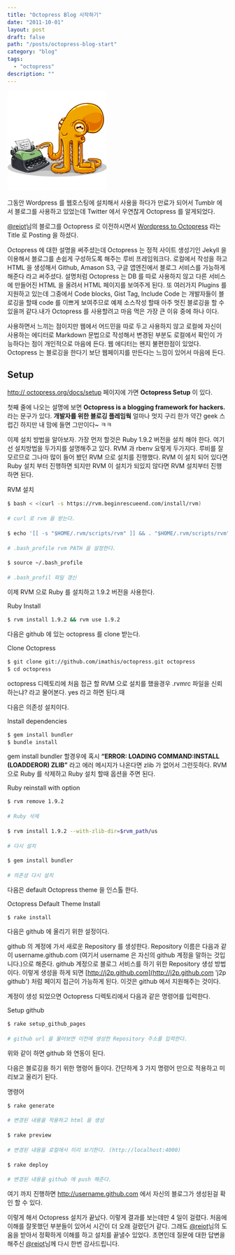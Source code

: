 ```yaml
---
title: "Octopress Blog 시작하기"
date: "2011-10-01"
layout: post
draft: false
path: "/posts/octopress-blog-start"
category: "blog"
tags: 
  - "octopress"
description: ""  
---
```


![octopress](./img1.png)

그동안 Wordpress 를 웹호스팅에 설치해서 사용을 하다가 만료가 되어서
Tumblr 에서 블로그를 사용하고 있었는데 Twitter 에서 우연찮게 Octopress 를 알게되었다.

[@reiot](http://twitter.com/#!/reiot '@reiot')님의 블로그를 Octopress 로 이전하시면서 [Wordpress to Octopress](http://reiot.com/2011/09/21/wordpress-to-octopress/ 'WOrdpress to Octopress') 라는 Title 로 Posting 을 하셨다.

Octopress 에 대한 설명을 써주셨는데 Octopress 는 정적 사이트 생성기인 Jekyll 을 이용해서 블로그를 손쉽게 구성하도록 해주는 루비 프레임워크다. 로컬에서 작성을 하고 HTML 을 생성해서 Github, Amason S3, 구글 앱엔진에서 블로그 서비스를 가능하게 해준다 라고 써주셨다. 설명처럼 Octopress 는 DB 를 따로 사용하지 않고 다른 서비스에 만들어진 HTML 을 올려서 HTML 페이지를 보여주게 된다.
또 여러가지 Plugins 를 지원하고 있는데 그중에서 Code blocks, Gist Tag, Include Code 는 개발자들이 블로깅을 할때 code 를 이쁘게 보여주므로 예제 소스작성 할때 아주 멋진 블로깅을 할 수 있을꺼 같다.내가 Octopress 를 사용할려고 마음 먹은 가장 큰 이유 중에 하나 이다.

사용하면서 느끼는 점이지만 웹에서 어드민을 따로 두고 사용하지 않고 로컬에 자신이 사용하는 에디터로 Markdown 문법으로 작성해서 변경된 부분도 로컬에서 확인이 가능하다는 점이 개인적으로 마음에 든다. 웹 에디터는 왠지 불편한점이 있었다. Octopress 는 블로깅을 한다기 보단 웹페이지를 만든다는 느낌이 있어서 마음에 든다.

## Setup

[http:// octopress.org/docs/setup](http://octopress.org/docs/setup 'Octopress Setup') 페이지에 가면 **Octopress Setup** 이 있다.

첫째 줄에 나오는 설명에 보면 **Octopress is a blogging framework for hackers.** 라는 문구가 있다.
**개발자를 위한 블로깅 플레임웍** 얼마나 멋지 구리 한가 약간 geek 스럽긴 하지만 내 맘에 들면 그만이다~ ㅋㅋ

이제 설치 방법을 알아보자.
가장 먼저 할것은 Ruby 1.9.2 버전을 설치 해야 한다. 여기선 설치방법을 두가지를 설명해주고 있다.
RVM 과 rbenv 요렇게 두가지다. 루비를 잘 모르므로 그나마 많이 들어 봤던 RVM 으로 설치를 진행했다.
RVM 이 설치 되어 있다면 Ruby 설치 부터 진행하면 되지만 RVM 이 설치가 되있지 않다면 RVM 설치부터 진행 하면 된다.


RVM 설치

``` bash
$ bash < <(curl -s https://rvm.beginrescueend.com/install/rvm)

# curl 로 rvm 을 받는다.

$ echo '[[ -s "$HOME/.rvm/scripts/rvm" ]] && . "$HOME/.rvm/scripts/rvm" #Load RVM function' >> ~/.bash_profile

# .bash_profile rvm PATH 을 설정한다.

$ source ~/.bash_profile

# .bash_profil 파일 갱신
```

이제 RVM 으로 Ruby 를 설치하고 1.9.2 버전을 사용한다.

Ruby Install
``` bash
$ rvm install 1.9.2 && rvm use 1.9.2
```

다음은 github 에 있는 octopress 를 clone 받는다.

Clone Octopress
``` bash
$ git clone git://github.com/imathis/octopress.git octopress
$ cd octopress
```
octopress 디렉토리에 처음 접근 할 RVM 으로 설치를 했을경우 .rvmrc 파일을 신뢰하는냐? 라고 물어본다.
yes 라고 하면 된다.때

다음은 의존성 설치이다.

Install dependencies
``` bash
$ gem install bundler
$ bundle install
```
gem install bundler 할경우에 혹시 **“ERROR: LOADING COMMAND:INSTALL (LOADDEROR) ZLIB”** 라고 에러 메시지가 나온다면 zlib 가 없어서 그런듯하다.
RVM 으로 Ruby 를 삭제하고 Ruby 설치 할때 옵션을 주면 된다.

Ruby reinstall with option
``` bash
$ rvm remove 1.9.2

# Ruby 삭제

$ rvm install 1.9.2 --with-zlib-dir=$rvm_path/us

# 다시 설치

$ gem install bundler

# 의존성 다시 설치

```

다음은 default Octopress theme 을 인스톨 한다.

Octopress Default Theme Install
```
$ rake install
```

다음은 github 에 올리기 위한 설정이다.

github 의 계정에 가서 새로운 Repository 를 생성한다. Repository 이름은 다음과 같이 username.github.com (여기서 username 은 자신의 github 계정을 말하는 것입니다.)으로 해준다. github 계정으로 블로그 서비스를 하기 위한 Repository 생성 방법이다. 이렇게 생성을 하게 되면 [http://j2p.github.com](http://j2p.github.com 'j2p github') 처럼 페이지 접근이 가능하게 된다. 이것은 github 에서 지원해주는 것이다.

계정이 생성 되었으면 Octopress 디렉토리에서 다음과 같은 명령어를 입력한다.

Setup github
``` bash
$ rake setup_github_pages

# github url 을 물어보면 이전에 생성한 Repository 주소를 입력한다.
```

위와 같이 하면 github 와 연동이 된다.

다음은 블로깅을 하기 위한 명령어 들이다.
간단하게 3 가지 명령어 만으로 적용하고 미리보고 올리기 된다.

명령어
``` bash
$ rake generate

# 변경된 내용을 적용하고 html 을 생성

$ rake preview

# 변경된 내용을 로컬에서 미리 보기한다. (http://localhost:4000)

$ rake deploy

# 변경된 내용을 github 에 push 해준다.
```

여기 까지 진행하면 http://username.github.com 에서 자신의 블로그가 생성된걸 확인 할 수 있다.

이렇게 해서 Octopress 설치가 끝났다. 이렇게 결과를 보는데만 4 일이 걸렸다.
처음에 이해를 잘못했던 부분들이 있어서 시간이 더 오래 걸렸던거 같다.
그래도 [@reiot](http://twitter.com/#!/reiot, '@reiot')님의 도움을 받아서 정확하게 이해를 하고 설치를 끝낼수 있었다. 초면인데 질문에 대한 답변을 해주신 [@reiot](http://twitter.com/#!/reiot '@reiot')님께 다시 한번 감사드립니다.
